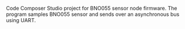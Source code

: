 Code Composer Studio project for BNO055 sensor node firmware. The program samples BNO055 sensor and sends over an asynchronous bus using UART.
